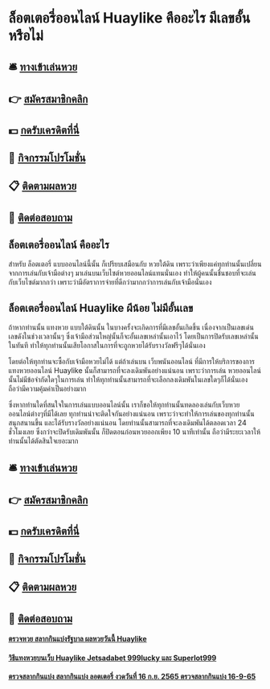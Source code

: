 # ล็อตเตอรี่ออนไลน์ Huaylike คืออะไร มีเลขอั้นหรือไม่

## 🛎 [ทางเข้าเล่นหวย](https://bit.ly/3BMo6at)
## 👉 [สมัครสมาชิกคลิก](https://bit.ly/3BMo6at)
## 💵 [กดรับเครดิตที่นี่](https://bit.ly/3eYYOgz)
## 👑 [กิจกรรมโปรโมชั่น](https://bit.ly/3eYYOgz)
## 📋 [ติดตามผลหวย](https://bit.ly/3eYYOgz)
## 📱 [ติดต่อสอบถาม](https://bit.ly/3eYYOgz)

## ล็อตเตอรี่ออนไลน์ คืออะไร
สำหรับ ล็อตเตอรี่ แบบออนไลน์นี้นั้น ก็เปรียบเสมือนกับ หวยใต้ดิน เพราะว่าเพียงแค่ทุกท่านนั้นเปลี่ยนจากการเล่นกับเจ้ามือต่างๆ มาเล่นบนเว็บไซต์หวยออนไลน์แทนนั่นเอง ทำให้ผู้คนนั้นชื่นชอบที่จะเล่นกับเว็บไซต์มากกว่า เพราะว่ามีอัตราการจ่ายที่ดีกว่ามากกว่าการเล่นกับเจ้ามือนั่นเอง 

## ล็อตเตอรี่ออนไลน์ Huaylike ผีน้อย ไม่มีอั้นเลข
ถ้าหากท่านนั้น แทงหวย แบบใต้ดินนั้น ในบางครั้งจะเกิดการที่มีเลขอั้นเกิดขึ้น เนื่องจากเป็นเลขเด่นเลขดังในช่วงเวลานั้นๆ ซึ่งเจ้ามือส่วนใหญ่นั้นก็จะอั้นเลขเหล่านั้นเอาไว้ โดยเป็นการปิดรับเลขเหล่านั้นในทันที ทำให้ทุกท่านนั้นเสียโอกาสในการที่จะถูกหวยได้รับรางวัลฟรีๆได้นั่นเอง

โดยต่อให้ทุกท่านจะซื้อกับเจ้ามือหวยไม่ได้ แต่ถ้าเล่นบน เว็บพนันออนไลน์ ที่มีการให้บริการของการ แทงหวยออนไลน์ Huaylike นั้นก็สามารถที่จะลงเดิมพันอย่างแน่นอน เพราะว่าการเล่น หวยออนไลน์ นั้นไม่มีข้อจำกัดใดๆในการเล่น ทำให้ทุกท่านนั้นสามารถที่จะเลือกลงเดิมพันในเลขใดๆก็ได้นั่นเอง ถือว่ามีความคุ้มค่าเป็นอย่างมาก

ซึ่งหากท่านใดที่สนใจในการเล่นแบบออนไลน์นั้น เราก็ขอให้ทุกท่านนั้นทดลองเล่นกับเว็บหวยออนไลน์ต่างๆที่มีได้เลย ทุกท่านน่าจะติดใจกันอย่างแน่นอน เพราะว่าจะทำให้การเล่นของทุกท่านนั้นสนุกสนานขึ้น และได้รับรางวัลอย่างแน่นอน โดยท่านนั้นสามารถที่จะลงเดิมพันได้ตลอดเวลา 24 ชั่วโมงเลย ซึ่งกว่าจะปิดรับเดิมพันนั้น ก็ปิดตอนก่อนหวยออกเพียง 10 นาทีเท่านั้น ถือว่ามีระยะเวลาให้ท่านนั้นได้ตัดสินใจเยอะมาก


## 🛎 [ทางเข้าเล่นหวย](https://bit.ly/3BMo6at)
## 👉 [สมัครสมาชิกคลิก](https://bit.ly/3BMo6at)
## 💵 [กดรับเครดิตที่นี่](https://bit.ly/3eYYOgz)
## 👑 [กิจกรรมโปรโมชั่น](https://bit.ly/3eYYOgz)
## 📋 [ติดตามผลหวย](https://bit.ly/3eYYOgz)
## 📱 [ติดต่อสอบถาม](https://bit.ly/3eYYOgz)

#### [ตรวจหวย สลากกินแบ่งรัฐบาล ผลหวยวันนี้ Huaylike](https://atom.io/themes/ตรวจหวย%20สลากกินแบ่งรัฐบาล%20ผลหวยวันนี้%20Huaylike)
#### [วิธีแทงหวยบนเว็บ Huaylike Jetsadabet 999lucky และ Superlot999](https://atom.io/themes/วิธีแทงหวยบนเว็บ%20Huaylike%20Jetsadabet%20999lucky%20และ%20Superlot999)
#### [ตรวจสลากกินแบ่ง สลากกินแบ่ง ลอตเตอรี่ งวดวันที่ 16 ก.ย. 2565 ตรวจสลากกินแบ่ง 16-9-65](https://atom.io/themes/ตรวจสลากกินแบ่ง%20สลากกินแบ่ง%20ลอตเตอรี่%20งวดวันที่%2016%20ก.ย.%202565%20ตรวจสลากกินแบ่ง%2016-9-65)